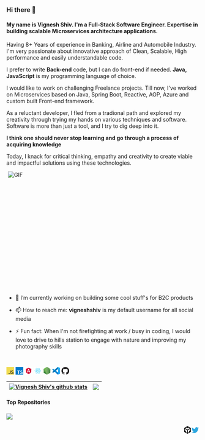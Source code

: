 <!--
**vigneshshiv/vigneshshiv** is a ✨ _special_ ✨ repository because its `README.md` (this file) appears on your GitHub profile.
-->

### Hi there 👋

#### My name is **Vignesh Shiv**. I'm a Full-Stack Software Engineer. Expertise in building scalable Microservices architecture applications.

Having 8+ Years of experience in Banking, Airline and Automobile Industry. I'm very passionate about innovative approach of Clean, Scalable, High performance and easily understandable code. 

I prefer to write **Back-end** code, but I can do front-end if needed. 
**Java, JavaScript** is my programming language of choice.

I would like to work on challenging Freelance projects. Till now, I've worked on Microservices based on Java, Spring Boot, Reactive, AOP, Azure and custom built Front-end framework. 

As a reluctant developer, I fled from a tradional path and explored my creativity through trying my hands on various techniques and software. Software is more than just a tool, and I try to dig deep into it. 

**I think one should never stop learning and go through a process of acquiring knowledge**

Today, I knack for critical thinking, empathy and creativity to create viable and impactful solutions using these technologies.

<img align="right" alt="GIF" src="https://cdn.dribbble.com/users/1059583/screenshots/4171367/coding-freak.gif?raw=true" width="500" height="320" />

- 🔭 I’m currently working on building some cool stuff's for B2C products

- 📫 How to reach me: **vigneshshiv** is my default username for all social media

- ⚡ Fun fact: When I'm not firefighting at work / busy in coding, I would love to drive to hills station to engage with nature and improving my photography skills

<br />

<code><img height="20" alt="javascript" src="https://raw.githubusercontent.com/github/explore/80688e429a7d4ef2fca1e82350fe8e3517d3494d/topics/javascript/javascript.png"></code>
<code><img height="20" alt="typescript" src="https://raw.githubusercontent.com/github/explore/80688e429a7d4ef2fca1e82350fe8e3517d3494d/topics/typescript/typescript.png"></code>
<code><img height="20" alt="angular" src="https://raw.githubusercontent.com/github/explore/80688e429a7d4ef2fca1e82350fe8e3517d3494d/topics/angular/angular.png"></code>
<code><img height="20" alt="react" src="https://raw.githubusercontent.com/github/explore/80688e429a7d4ef2fca1e82350fe8e3517d3494d/topics/react/react.png"></code>
<code><img height="20" alt="nodejs" src="https://raw.githubusercontent.com/github/explore/80688e429a7d4ef2fca1e82350fe8e3517d3494d/topics/nodejs/nodejs.png"></code>
<code><img height="20" alt="vscode" src="https://raw.githubusercontent.com/github/explore/80688e429a7d4ef2fca1e82350fe8e3517d3494d/topics/visual-studio-code/visual-studio-code.png"></code>
<code><img height="20" alt="github" src="https://raw.githubusercontent.com/github/explore/78df643247d429f6cc873026c0622819ad797942/topics/github/github.png"></code>


| <a href="https://github.com/vigneshshiv/github-readme-stats"><img align="center" src="https://github-readme-stats.vercel.app/api?username=vigneshshiv&show_icons=true&include_all_commits=true&theme=buefy&hide_border=true" alt="Vignesh Shiv's github stats" /></a> | <a href="https://github.com/vigneshshiv/github-readme-stats"><img align="center" src="https://github-readme-stats.vercel.app/api/top-langs/?username=vigneshshiv&layout=compact&theme=buefy&hide_border=true" /></a> |
| ------------- | ------------- |

#### Top Repositories
<a href="https://github.com/vigneshshiv/vigneshshiv.github.io">
  <img align="center" src="https://github-readme-stats.vercel.app/api/pin/?username=vigneshshiv&repo=vigneshshiv.github.io&theme=buefy" />
</a>

<br />
<br />

<a href="https://twitter.com/vikyshiv">
  <img align="right" alt="Vignesh Shiv | Twitter" width="21px" src="https://raw.githubusercontent.com/vigneshshiv/vigneshshiv/master/assets/twitter.svg" />
</a>
<a href="https://codesandbox.io/u/vigneshshiv">
  <img align="right" alt="Vignesh Shiv | CodeSandbox" width="20px" src="https://raw.githubusercontent.com/vigneshshiv/vigneshshiv/master/assets/codesandbox.svg" />
</a>
